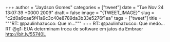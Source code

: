 
+++
author = "Jaydson Gomes"
categories = ["tweet"]
date = "Tue Nov 24 13:07:39 +0000 2009"
draft = false
image = "{TWEET_IMAGE}"
slug = "c2d0a9cae5f41a9c3c40e8789da3b33e5276f1ea"
tags = ["tweet"]
title = """RT: @paulinhazucco: Que m..."""
+++
RT: @paulinhazucco: Que medo... RT @g1: EUA determinam troca de software em jatos da Embraer http://bit.ly/55740L
